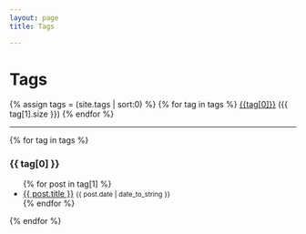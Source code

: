 ```yaml
---
layout: page
title: Tags

---
```


<div class="page-content wc-container">
	<div class="post">
		<h1>Tags</h1>
		{% assign tags = (site.tags | sort:0) %}
		{% for tag in tags %}
		<span class="tag" >
			<a href="#{{ tag[0] | cgi_escape }}">{{tag[0]}}</a> ({{ tag[1].size }})
		</span>
		{% endfor %}
		<hr>
		{% for tag in tags %}
		<h3 id="{{ tag[0] | cgi_escape }}" class="offset">{{ tag[0] }}</h3>
		<ul>
			{% for post in tag[1] %}
		<li>
		 <a href="{{ post.url }}">{{ post.title }}</a>
		 <small>{{ post.date | date_to_string }}</small>
		 </li>
	 {% endfor %}
	</ul>
{% endfor %}
	</div>
</div>
